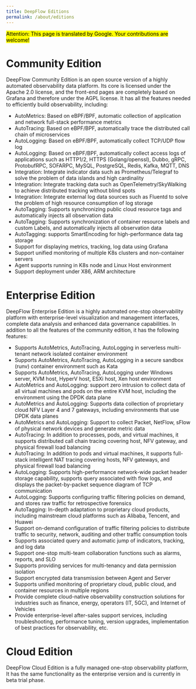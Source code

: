 ```yaml
---
title: DeepFlow Editions
permalink: /about/editions
---
```


<mark>Attention: This page is translated by Google. Your contributions are welcome!</mark>

# Community Edition

DeepFlow Community Edition is an open source version of a highly automated observability data platform. Its core is licensed under the Apache 2.0 license, and the front-end pages are completely based on Grafana and therefore under the AGPL license. It has all the features needed to efficiently build observability, including:

- AutoMetrics: Based on eBPF/BPF, automatic collection of application and network full-stack performance metrics
- AutoTracing: Based on eBPF/BPF, automatically trace the distributed call chain of microservices
- AutoLogging: Based on eBPF/BPF, automatically collect TCP/UDP flow log
- AutoLogging: Based on eBPF/BPF, automatically collect access logs of applications such as HTTP1/2, HTTPS (Golang/openssl), Dubbo, gRPC, ProtobufRPC, SOFARPC, MySQL, PostgreSQL, Redis, Kafka, MQTT, DNS
- Integration: Integrate indicator data such as Prometheus/Telegraf to solve the problem of data islands and high cardinality
- Integration: Integrate tracking data such as OpenTelemetry/SkyWalking to achieve distributed tracking without blind spots
- Integration: Integrate external log data sources such as Fluentd to solve the problem of high resource consumption of log storage
- AutoTagging: Supports synchronizing public cloud resource tags and automatically injects all observation data
- AutoTagging: Supports synchronization of container resource labels and custom Labels, and automatically injects all observation data
- AutoTagging: supports SmartEncoding for high-performance data tag storage
- Support for displaying metrics, tracking, log data using Grafana
- Support unified monitoring of multiple K8s clusters and non-container servers
- Agent supports running in K8s node and Linux Host environment
- Support deployment under X86, ARM architecture

# Enterprise Edition

DeepFlow Enterprise Edition is a highly automated one-stop observability platform with enterprise-level visualization and management interfaces, complete data analysis and enhanced data governance capabilities. In addition to all the features of the community edition, it has the following features:

- Supports AutoMetrics, AutoTracing, AutoLogging in serverless multi-tenant network isolated container environment
- Supports AutoMetrics, AutoTracing, AutoLogging in a secure sandbox (runv) container environment such as Kata
- Supports AutoMetrics, AutoTracing, AutoLogging under Windows server, KVM host, HyperV host, ESXi host, Xen host environment
- AutoMetrics and AutoLogging: support zero intrusion to collect data of all virtual machines and pods on the entire KVM host, including the environment using the DPDK data plane
- AutoMetrics and AutoLogging: Supports data collection of proprietary cloud NFV Layer 4 and 7 gateways, including environments that use DPDK data planes
- AutoMetrics and AutoLogging: Support to collect Packet, NetFlow, sFlow of physical network devices and generate metric data
- AutoTracing: In addition to processes, pods, and virtual machines, it supports distributed call chain tracing covering host, NFV gateway, and physical firewall load balancing
- AutoTracing: In addition to pods and virtual machines, it supports full-stack intelligent NAT tracing covering hosts, NFV gateways, and physical firewall load balancing
- AutoLogging: Supports high-performance network-wide packet header storage capability, supports query associated with flow logs, and displays the packet-by-packet sequence diagram of TCP communication
- AutoLogging: Supports configuring traffic filtering policies on demand, and stores raw traffic for retrospective forensics
- AutoTagging: In-depth adaptation to proprietary cloud products, including mainstream cloud platforms such as Alibaba, Tencent, and Huawei
- Support on-demand configuration of traffic filtering policies to distribute traffic to security, network, auditing and other traffic consumption tools
- Supports associated query and automatic jump of indicators, tracking, and log data
- Support one-stop multi-team collaboration functions such as alarms, reports, and SLO
- Supports providing services for multi-tenancy and data permission isolation
- Support encrypted data transmission between Agent and Server
- Supports unified monitoring of proprietary cloud, public cloud, and container resources in multiple regions
- Provide complete cloud-native observability construction solutions for industries such as finance, energy, operators (IT, 5GC), and Internet of Vehicles
- Provide enterprise-level after-sales support services, including troubleshooting, performance tuning, version upgrades, implementation of best practices for observability, etc.

# Cloud Edition

DeepFlow Cloud Edition is a fully managed one-stop observability platform,
It has the same functionality as the enterprise version and is currently in beta trial phase.
